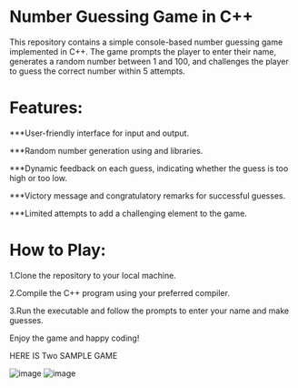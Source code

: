 # Number Guessing Game in C++
This repository contains a simple console-based number guessing game implemented in C++. The game prompts the player to enter their name, generates a random number between 1 and 100, and challenges the player to guess the correct number within 5 attempts.

# Features:
***User-friendly interface for input and output.

***Random number generation using and libraries.

***Dynamic feedback on each guess, indicating whether the guess is too high or too low.

***Victory message and congratulatory remarks for successful guesses.

***Limited attempts to add a challenging element to the game.

# How to Play:
1.Clone the repository to your local machine.

2.Compile the C++ program using your preferred compiler.

3.Run the executable and follow the prompts to enter your name and make guesses.

Enjoy the game and happy coding!

HERE IS Two SAMPLE GAME 

![image](https://github.com/Payelipayel/Guessing-game/assets/151753856/89287978-7cce-451d-8ffd-13312ea6e94c)
![image](https://github.com/Payelipayel/Guessing-game/assets/151753856/f88e0cd3-09d2-41e1-90c1-820740554817)
